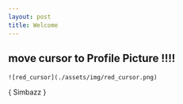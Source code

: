 ```yaml
---
layout: post
title: Welcome
---
```


## move cursor to Profile Picture !!!!

    ![red_cursor](./assets/img/red_cursor.png)

{ Simbazz }
